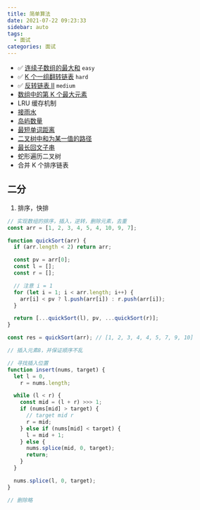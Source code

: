 ```yaml
---
title: 简单算法
date: 2021-07-22 09:23:33
sidebar: auto
tags:
  - 面试
categories: 面试
---
```


- ✅ [连续子数组的最大和](https://leetcode-cn.com/problems/lian-xu-zi-shu-zu-de-zui-da-he-lcof/) `easy`
- ✅ [K 个一组翻转链表](https://leetcode-cn.com/problems/reverse-nodes-in-k-group/) `hard`
- ✅ [反转链表 II](https://leetcode-cn.com/problems/reverse-linked-list-ii/) `medium`
- [数组中的第 K 个最大元素](https://leetcode-cn.com/problems/kth-largest-element-in-an-array/)
- LRU 缓存机制
- [接雨水](https://leetcode-cn.com/problems/trapping-rain-water/)
- [岛屿数量](https://leetcode-cn.com/problems/number-of-islands/)
- [最短单词距离](https://leetcode-cn.com/problems/shortest-word-distance/)
- [二叉树中和为某一值的路径](https://leetcode-cn.com/problems/er-cha-shu-zhong-he-wei-mou-yi-zhi-de-lu-jing-lcof/)
- [最长回文子串](https://leetcode-cn.com/problems/longest-palindromic-substring/)
- 蛇形遍历二叉树
- 合并 K 个排序链表

## 二分

1. 排序，快排

```js
// 实现数组的排序，插入，逆转，删除元素，去重
const arr = [1, 2, 3, 4, 5, 4, 10, 9, 7];

function quickSort(arr) {
  if (arr.length < 2) return arr;

  const pv = arr[0];
  const l = [];
  const r = [];

  // 注意 i = 1
  for (let i = 1; i < arr.length; i++) {
    arr[i] < pv ? l.push(arr[i]) : r.push(arr[i]);
  }

  return [...quickSort(l), pv, ...quickSort(r)];
}

const res = quickSort(arr); // [1, 2, 3, 4, 4, 5, 7, 9, 10]

// 插入元素8，并保证顺序不乱

// 寻找插入位置
function insert(nums, target) {
  let l = 0,
    r = nums.length;

  while (l < r) {
    const mid = (l + r) >>> 1;
    if (nums[mid] > target) {
      // target mid r
      r = mid;
    } else if (nums[mid] < target) {
      l = mid + 1;
    } else {
      nums.splice(mid, 0, target);
      return;
    }
  }

  nums.splice(l, 0, target);
}

// 删除略
```

